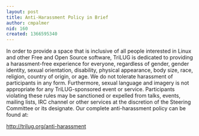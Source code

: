 ```yaml
---
layout: post
title: Anti-Harassment Policy in Brief
author: cmpalmer
nid: 160
created: 1366595340
---
```

In order to provide a space that is inclusive of all people interested in Linux and other Free and Open Source software, TriLUG is dedicated to providing a harassment-free experience for everyone, regardless of gender, gender identity, sexual orientation, disability, physical appearance, body size, race, religion, country of origin, or age. We do not tolerate harassment of participants in any form. Furthermore, sexual language and imagery is not appropriate for any TriLUG-sponsored event or service. Participants violating these rules may be sanctioned or expelled from talks, events, mailing lists, IRC channel or other services at the discretion of the Steering Committee or its designate. Our complete anti-harassment policy can be found at:

<a href="http://trilug.org/anti-harassment">http://trilug.org/anti-harassment</a>
